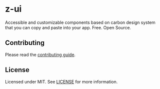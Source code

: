 # z-ui

Accessible and customizable components based on carbon design system that you can copy and paste into your app. Free. Open Source.

## Contributing

Please read the [contributing guide](./CONTRIBUTING.md).

## License

Licensed under MIT. See [LICENSE](./LICENSE.md) for more information.
